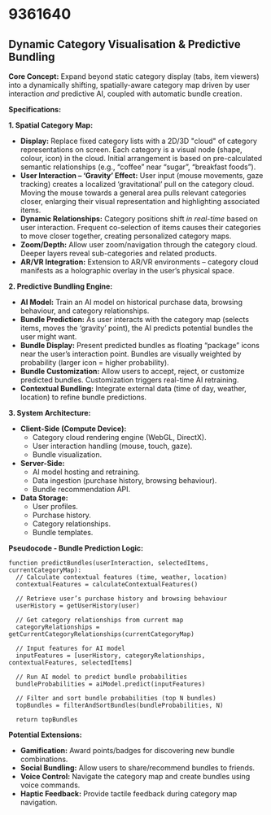 # 9361640

## Dynamic Category Visualisation & Predictive Bundling

**Core Concept:** Expand beyond static category display (tabs, item viewers) into a dynamically shifting, spatially-aware category map driven by user interaction *and* predictive AI, coupled with automatic bundle creation.

**Specifications:**

**1. Spatial Category Map:**

*   **Display:** Replace fixed category lists with a 2D/3D "cloud" of category representations on screen. Each category is a visual node (shape, colour, icon) in the cloud. Initial arrangement is based on pre-calculated semantic relationships (e.g., “coffee” near “sugar”, “breakfast foods”).
*   **User Interaction – ‘Gravity’ Effect:** User input (mouse movements, gaze tracking) creates a localized ‘gravitational’ pull on the category cloud. Moving the mouse towards a general area pulls relevant categories closer, enlarging their visual representation and highlighting associated items.
*   **Dynamic Relationships:**  Category positions shift *in real-time* based on user interaction. Frequent co-selection of items causes their categories to move closer together, creating personalized category maps.
*   **Zoom/Depth:** Allow user zoom/navigation through the category cloud. Deeper layers reveal sub-categories and related products.
*   **AR/VR Integration:** Extension to AR/VR environments – category cloud manifests as a holographic overlay in the user’s physical space.

**2. Predictive Bundling Engine:**

*   **AI Model:** Train an AI model on historical purchase data, browsing behaviour, and category relationships.
*   **Bundle Prediction:**  As user interacts with the category map (selects items, moves the ‘gravity’ point), the AI predicts potential bundles the user might want.
*   **Bundle Display:** Present predicted bundles as floating “package” icons near the user’s interaction point.  Bundles are visually weighted by probability (larger icon = higher probability).
*   **Bundle Customization:** Allow users to accept, reject, or customize predicted bundles. Customization triggers real-time AI retraining.
*   **Contextual Bundling:**  Integrate external data (time of day, weather, location) to refine bundle predictions.

**3. System Architecture:**

*   **Client-Side (Compute Device):**
    *   Category cloud rendering engine (WebGL, DirectX).
    *   User interaction handling (mouse, touch, gaze).
    *   Bundle visualization.
*   **Server-Side:**
    *   AI model hosting and retraining.
    *   Data ingestion (purchase history, browsing behaviour).
    *   Bundle recommendation API.
*   **Data Storage:**
    *   User profiles.
    *   Purchase history.
    *   Category relationships.
    *   Bundle templates.

**Pseudocode - Bundle Prediction Logic:**

```
function predictBundles(userInteraction, selectedItems, currentCategoryMap):
  // Calculate contextual features (time, weather, location)
  contextualFeatures = calculateContextualFeatures()

  // Retrieve user’s purchase history and browsing behaviour
  userHistory = getUserHistory(user)

  // Get category relationships from current map
  categoryRelationships = getCurrentCategoryRelationships(currentCategoryMap)

  // Input features for AI model
  inputFeatures = [userHistory, categoryRelationships, contextualFeatures, selectedItems]

  // Run AI model to predict bundle probabilities
  bundleProbabilities = aiModel.predict(inputFeatures)

  // Filter and sort bundle probabilities (top N bundles)
  topBundles = filterAndSortBundles(bundleProbabilities, N)

  return topBundles
```

**Potential Extensions:**

*   **Gamification:** Award points/badges for discovering new bundle combinations.
*   **Social Bundling:** Allow users to share/recommend bundles to friends.
*   **Voice Control:** Navigate the category map and create bundles using voice commands.
*   **Haptic Feedback:** Provide tactile feedback during category map navigation.